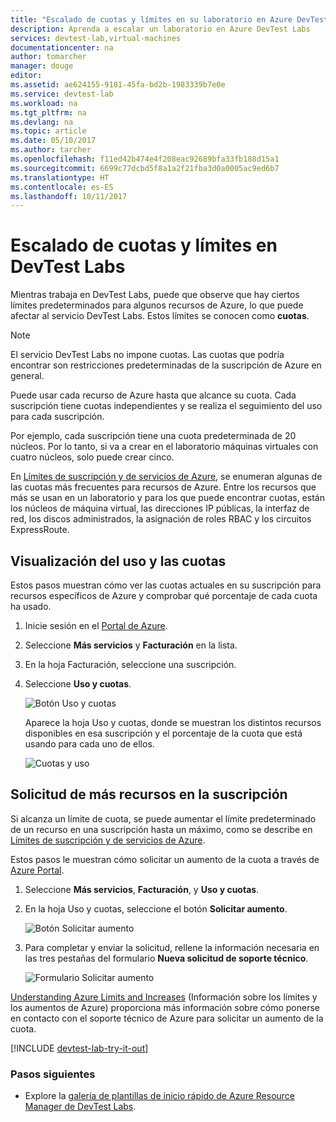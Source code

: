```yaml
---
title: "Escalado de cuotas y límites en su laboratorio en Azure DevTest Labs | Microsoft Docs"
description: Aprenda a escalar un laboratorio en Azure DevTest Labs
services: devtest-lab,virtual-machines
documentationcenter: na
author: tomarcher
manager: douge
editor: 
ms.assetid: ae624155-9181-45fa-bd2b-1983339b7e0e
ms.service: devtest-lab
ms.workload: na
ms.tgt_pltfrm: na
ms.devlang: na
ms.topic: article
ms.date: 05/10/2017
ms.author: tarcher
ms.openlocfilehash: f11ed42b474e4f208eac92689bfa33fb188d15a1
ms.sourcegitcommit: 6699c77dcbd5f8a1a2f21fba3d0a0005ac9ed6b7
ms.translationtype: HT
ms.contentlocale: es-ES
ms.lasthandoff: 10/11/2017
---
```

# <a name="scale-quotas-and-limits-in-devtest-labs"></a>Escalado de cuotas y límites en DevTest Labs
Mientras trabaja en DevTest Labs, puede que observe que hay ciertos límites predeterminados para algunos recursos de Azure, lo que puede afectar al servicio DevTest Labs. Estos límites se conocen como **cuotas**.

> [!NOTE]
> El servicio DevTest Labs no impone cuotas. Las cuotas que podría encontrar son restricciones predeterminadas de la suscripción de Azure en general.

Puede usar cada recurso de Azure hasta que alcance su cuota. Cada suscripción tiene cuotas independientes y se realiza el seguimiento del uso para cada suscripción.

Por ejemplo, cada suscripción tiene una cuota predeterminada de 20 núcleos. Por lo tanto, si va a crear en el laboratorio máquinas virtuales con cuatro núcleos, solo puede crear cinco. 

En [Límites de suscripción y de servicios de Azure](https://docs.microsoft.com/azure/azure-subscription-service-limits), se enumeran algunas de las cuotas más frecuentes para recursos de Azure. Entre los recursos que más se usan en un laboratorio y para los que puede encontrar cuotas, están los núcleos de máquina virtual, las direcciones IP públicas, la interfaz de red, los discos administrados, la asignación de roles RBAC y los circuitos ExpressRoute.

## <a name="view-your-usage-and-quotas"></a>Visualización del uso y las cuotas
Estos pasos muestran cómo ver las cuotas actuales en su suscripción para recursos específicos de Azure y comprobar qué porcentaje de cada cuota ha usado.

1. Inicie sesión en el [Portal de Azure](http://go.microsoft.com/fwlink/p/?LinkID=525040).
1. Seleccione **Más servicios** y **Facturación** en la lista.
1. En la hoja Facturación, seleccione una suscripción.
4. Seleccione **Uso y cuotas**.

   ![Botón Uso y cuotas](./media/devtest-lab-scale-lab/devtestlab-usage-and-quotas.png)

   Aparece la hoja Uso y cuotas, donde se muestran los distintos recursos disponibles en esa suscripción y el porcentaje de la cuota que está usando para cada uno de ellos.

   ![Cuotas y uso](./media/devtest-lab-scale-lab/devtestlab-view-quotas.png)

## <a name="requesting-more-resources-in-your-subscription"></a>Solicitud de más recursos en la suscripción
Si alcanza un límite de cuota, se puede aumentar el límite predeterminado de un recurso en una suscripción hasta un máximo, como se describe en [Límites de suscripción y de servicios de Azure](https://docs.microsoft.com/azure/azure-subscription-service-limits).

Estos pasos le muestran cómo solicitar un aumento de la cuota a través de [Azure Portal](http://go.microsoft.com/fwlink/p/?LinkID=525040).

1. Seleccione **Más servicios**, **Facturación**, y **Uso y cuotas**.
1. En la hoja Uso y cuotas, seleccione el botón **Solicitar aumento**.

   ![Botón Solicitar aumento](./media/devtest-lab-scale-lab/devtestlab-request-increase.png)

1. Para completar y enviar la solicitud, rellene la información necesaria en las tres pestañas del formulario **Nueva solicitud de soporte técnico**.

   ![Formulario Solicitar aumento](./media/devtest-lab-scale-lab/devtestlab-support-form.png)

[Understanding Azure Limits and Increases](https://azure.microsoft.com/blog/azure-limits-quotas-increase-requests/) (Información sobre los límites y los aumentos de Azure) proporciona más información sobre cómo ponerse en contacto con el soporte técnico de Azure para solicitar un aumento de la cuota.



[!INCLUDE [devtest-lab-try-it-out](../../includes/devtest-lab-try-it-out.md)]

### <a name="next-steps"></a>Pasos siguientes
* Explore la [galería de plantillas de inicio rápido de Azure Resource Manager de DevTest Labs](https://github.com/Azure/azure-devtestlab/tree/master/Samples).

